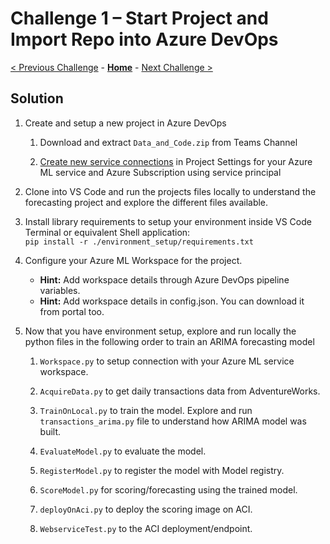 # Challenge 1 – Start Project and Import Repo into Azure DevOps

[< Previous Challenge](./00-prereqs.md) - **[Home](../README.md)** - [Next Challenge >](./02-UnitTesting.md)

## Solution

1.  Create and setup a new project in Azure DevOps

    1.  Download and extract `Data_and_Code.zip` from Teams Channel 

    2.  [Create new service connections](https://docs.microsoft.com/en-us/azure/devops/pipelines/library/service-endpoints?view=azure-devops&tabs=yaml) in Project Settings for your Azure ML service and Azure Subscription using service
        principal
        
2.  Clone into VS Code and run the projects files locally to understand the forecasting project and explore the different files available.

3.  Install library requirements to setup your environment inside VS Code Terminal or equivalent Shell application:  
    `pip install -r ./environment_setup/requirements.txt`

3.  Configure your Azure ML Workspace for the project.

    - **Hint:** Add workspace details through Azure DevOps pipeline variables.
    - **Hint:** Add workspace details in config.json. You can download it from portal too.

4.  Now that you have environment setup, explore and run locally the python files in the
    following order to train an ARIMA forecasting model

    1.  `Workspace.py` to setup connection with your Azure ML service workspace.

    2.  `AcquireData.py` to get daily transactions data from AdventureWorks.

    3.  `TrainOnLocal.py` to train the model. Explore and run
        `transactions_arima.py` file to understand how ARIMA model was built.

    4.  `EvaluateModel.py` to evaluate the model.

    5.  `RegisterModel.py` to register the model with Model registry.

    6.  `ScoreModel.py` for scoring/forecasting using the trained model.

    7.  `deployOnAci.py` to deploy the scoring image on ACI.

    8.  `WebserviceTest.py` to the ACI deployment/endpoint.
    
